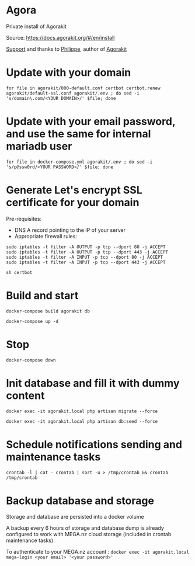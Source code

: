 # Agora
Private install of Agorakit

Source: https://docs.agorakit.org/#/en/install

[Support](https://agorakit.org/fr/soutenir.php) and thanks to [Philippe](https://github.com/philippejadin), author of [Agorakit](https://github.com/agorakit/agorakit)

# Update with your domain
`for file in agorakit/000-default.conf certbot certbot.renew agorakit/default-ssl.conf agorakit/.env ; do sed -i 's/domain\.com/<YOUR DOMAIN>/' $file; done`

# Update with your email password, and use the same for internal mariadb user
`for file in docker-compose.yml agorakit/.env ; do sed -i 's/p@ssw0rd/<YOUR PASSWORD>/' $file; done`

# Generate Let's encrypt SSL certificate for your domain
Pre-requisites:
- DNS A record pointing <YOUR DOMAIN> to the IP of your server
- Appropriate firewall rules:
```
sudo iptables -t filter -A OUTPUT -p tcp --dport 80 -j ACCEPT
sudo iptables -t filter -A OUTPUT -p tcp --dport 443 -j ACCEPT
sudo iptables -t filter -A INPUT -p tcp --dport 80 -j ACCEPT
sudo iptables -t filter -A INPUT -p tcp --dport 443 -j ACCEPT
```

`sh certbot`

# Build and start
`docker-compose build agorakit db`

`docker-compose up -d`
  
# Stop
`docker-compose down`

# Init database and fill it with dummy content
`docker exec -it agorakit.local php artisan migrate --force`

`docker exec -it agorakit.local php artisan db:seed --force`

# Schedule notifications sending and maintenance tasks
`crontab -l | cat - crontab | sort -u > /tmp/crontab && crontab /tmp/crontab`

# Backup database and storage
Storage and database are persisted into a docker volume

A backup every 6 hours of storage and database dump is already configured to work with MEGA.nz cloud storage (included in crontab maintenance tasks)

To authenticate to your MEGA.nz account : `docker exec -it agorakit.local mega-login <your email> '<your password>'`
  
